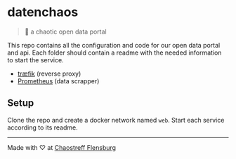 # datenchaos
> 💾 a chaotic open data portal

This repo contains all the configuration and code for our open data portal and api. Each folder should contain a readme with the needed information to start  the service.

- [træfik](./traefik) (reverse proxy)
- [Prometheus](./prometheus) (data scrapper)

## Setup
Clone the repo and create a docker network named `web`. Start each service according to its readme.

---
Made with ♡ at [Chaostreff Flensburg](https://twitter.com/chaos_fl)
